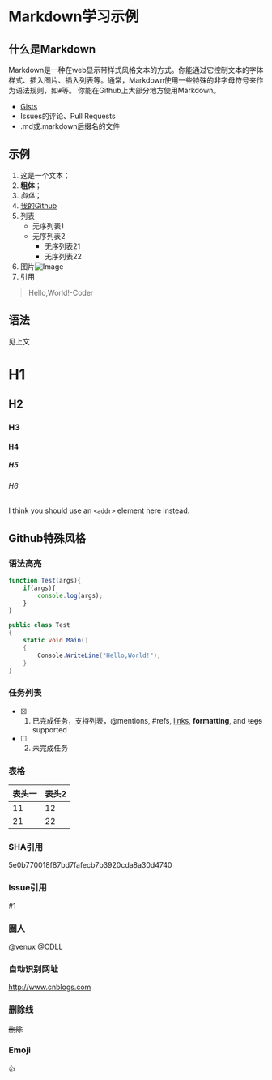 # Markdown学习示例

## 什么是Markdown
Markdown是一种在web显示带样式风格文本的方式。你能通过它控制文本的字体样式、插入图片、插入列表等。通常，Markdown使用一些特殊的非字母符号来作为语法规则，如`#`等。
你能在Github上大部分地方使用Markdown。
* [Gists](https://gist.github.com/)
* Issues的评论、Pull Requests
* .md或.markdown后缀名的文件

## 示例
1. 这是一个文本；
2. **粗体**；
3. *斜体*；
4. [我的Github](https://github.com/venux)
5. 列表
	* 无序列表1
	- 无序列表2
		- 无序列表21
		- 无序列表22
6. 图片![Image](https://avatars2.githubusercontent.com/u/7089227?v=3&s=460)
7. 引用

>Hello,World!-Coder

## 语法
见上文

# H1
## H2
### H3
#### H4
##### H5
###### H6

I think you should use an
`<addr>` element here instead.

## Github特殊风格

### 语法高亮
```javascript
function Test(args){
	if(args){
		console.log(args);
	}	
}
```

```C#
public class Test
{
	static void Main()
	{
		Console.WriteLine("Hello,World!");		
	}
}
```

### 任务列表
- [x] 1. 已完成任务，支持列表，@mentions, #refs, [links](), **formatting**, and <del>tags</del> supported
- [ ] 2. 未完成任务

### 表格
表头一|表头2
-----|-----
11|12
21|22

### SHA引用
5e0b770018f87bd7fafecb7b3920cda8a30d4740
### Issue引用
#1
### 圈人
@venux @CDLL
### 自动识别网址
http://www.cnblogs.com
### 删除线
~~删除~~
### Emoji
:+1:
